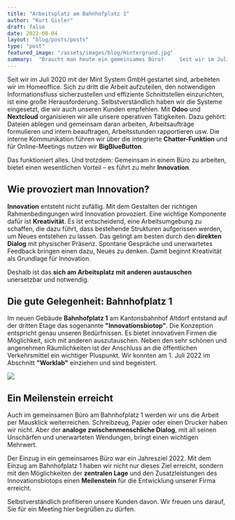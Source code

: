 ```yaml
---
title: "Arbeitsplatz am Bahnhofplatz 1"
author: "Kurt Gisler"
draft: false
date: 2022-08-04
layout: "blog/posts/posts"
type: "post"
featured_image: "/assets/images/blog/Hintergrund.jpg"
summary:  "Braucht man heute ein gemeinsames Büro?     Seit wir im Juli 2020 mit Mint System GmbH gestartet sind arbeiteten wir im Homeoffice. Sich zu dritt die Arbeit aufzuteilen, den notwendigen Informationsfl..."
---
```


Seit wir im Juli 2020 mit der Mint System GmbH gestartet sind, arbeiteten wir im Homeoffice. Sich zu dritt die Arbeit aufzuteilen, den notwendigen Informationsfluss sicherzustellen und effiziente Schnittstellen einzurichten, ist eine große Herausforderung. Selbstverständlich haben wir die Systeme eingesetzt, die wir auch unseren Kunden empfehlen. Mit **Odoo** und **Nextcloud** organisieren wir alle unsere operativen Tätigkeiten. Dazu gehört: Dateien ablegen und gemeinsam daran arbeiten, Arbeitsaufträge formulieren und intern beauftragen, Arbeitsstunden rapportieren usw. Die interne Kommunikation führen wir über die integrierte **Chatter-Funktion** und für Online-Meetings nutzen wir **BigBlueButton**.

Das funktioniert alles. Und trotzdem: Gemeinsam in einem Büro zu arbeiten, bietet einen wesentlichen Vorteil – es führt zu mehr **Innovation**.

## Wie provoziert man Innovation?

**Innovation** entsteht nicht zufällig. Mit dem Gestalten der richtigen Rahmenbedingungen wird Innovation provoziert. Eine wichtige Komponente dafür ist **Kreativität**. Es ist entscheidend, eine Arbeitsumgebung zu schaffen, die dazu führt, dass bestehende Strukturen aufgerissen werden, um Neues entstehen zu lassen. Das gelingt am besten durch den **direkten Dialog** mit physischer Präsenz. Spontane Gespräche und unerwartetes Feedback bringen einen dazu, Neues zu denken. Damit beginnt Kreativität als Grundlage für Innovation.

Deshalb ist das **sich am Arbeitsplatz mit anderen austauschen** unersetzbar und notwendig.

## Die gute Gelegenheit: Bahnhofplatz 1

Im neuen Gebäude **Bahnhofplatz 1** am Kantonsbahnhof Altdorf entstand auf der dritten Etage das sogenannte **"Innovationsbiotop"**. Die Konzeption entspricht genau unseren Bedürfnissen. Es bietet innovativen Firmen die Möglichkeit, sich mit anderen auszutauschen. Neben den sehr schönen und angenehmen Räumlichkeiten ist der Anschluss an die öffentlichen Verkehrsmittel ein wichtiger Pluspunkt. Wir konnten am 1. Juli 2022 im Abschnitt **"Worklab"** einziehen und sind begeistert.

![](/assets/images/blog/IMG_2478.jpeg)


## Ein Meilenstein erreicht

Auch im gemeinsamen Büro am Bahnhofplatz 1 werden wir uns die Arbeit per Mausklick weiterreichen. Schreibzeug, Papier oder einen Drucker haben wir nicht. Aber der **analoge zwischenmenschliche Dialog**, mit all seinen Unschärfen und unerwarteten Wendungen, bringt einen wichtigen Mehrwert.

Der Einzug in ein gemeinsames Büro war ein Jahresziel 2022. Mit dem Einzug am Bahnhofplatz 1 haben wir nicht nur dieses Ziel erreicht, sondern mit den Möglichkeiten der **zentralen Lage** und den Zusatzleistungen des Innovationsbiotops einen **Meilenstein** für die Entwicklung unserer Firma erreicht.

Selbstverständlich profitieren unsere Kunden davon. Wir freuen uns darauf, Sie für ein Meeting hier begrüßen zu dürfen.
